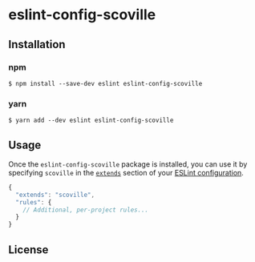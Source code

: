 # eslint-config-scoville


## Installation

### npm
```
$ npm install --save-dev eslint eslint-config-scoville
```

### yarn
```
$ yarn add --dev eslint eslint-config-scoville
```


## Usage

Once the `eslint-config-scoville` package is installed, you can use it by specifying `scoville` in the [`extends`](http://eslint.org/docs/user-guide/configuring#extending-configuration-files) section of your [ESLint configuration](http://eslint.org/docs/user-guide/configuring).

```js
{
  "extends": "scoville",
  "rules": {
    // Additional, per-project rules...
  }
}
```

## License
